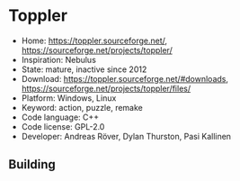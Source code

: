 # Toppler

- Home: https://toppler.sourceforge.net/, https://sourceforge.net/projects/toppler/
- Inspiration: Nebulus
- State: mature, inactive since 2012
- Download: https://toppler.sourceforge.net/#downloads, https://sourceforge.net/projects/toppler/files/
- Platform: Windows, Linux
- Keyword: action, puzzle, remake
- Code language: C++
- Code license: GPL-2.0
- Developer: Andreas Röver, Dylan Thurston, Pasi Kallinen

## Building

